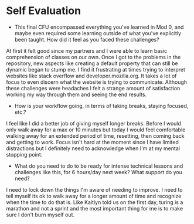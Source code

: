 # Self Evaluation

- This final CFU encompassed everything you've learned in Mod 0, and maybe even required some learning outside of what you've explicitly been taught. How did it feel as you faced these challenges?

At first it felt good since my partners and I were able to learn basic comprehension of classes on our own. Once I got to the problems in the repository, new aspects like creating a default property that can still be dynamic began to stump me. I find it frustrating at times trying to interpret websites like stack overflow and developer.mozilla.org. It takes a lot of focus to even discern what the website is trying to communicate. Although these challenges were headaches I felt a strange amount of satisfaction working my way through them and seeing the end results.

- How is your workflow going, in terms of taking breaks, staying focused, etc.?

I feel like I did a better job of giving myself longer breaks. Before I would only walk away for a max or 10 minutes but today I would feel comfortable walking away for an extended period of time, resetting, then coming back and getting to work. Focus isn't hard at the moment since I have limited distractions but I definitely need to acknowledge when I'm at my mental stopping point.

- What do you need to do to be ready for intense technical lessons and challenges like this, for 6 hours/day next week? What support do you need?

I need to lock down the things I'm aware of needing to improve. I need to tell myself its ok to walk away for a longer amount of time and recognize when the time to do that is. Like Kaitlyn told us on the first day, turing is a marathon and not a sprint and the most important thing for me is to make sure I don't burn myself out.
